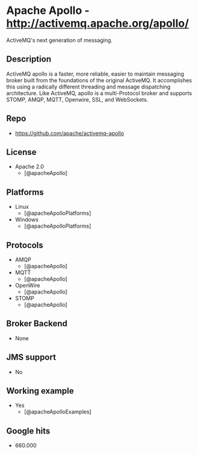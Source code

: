 # Apache Apollo - http://activemq.apache.org/apollo/
ActiveMQ's next generation of messaging.


## Description
ActiveMQ apollo is a faster, more reliable, easier to maintain messaging broker built from the foundations of the original ActiveMQ. It accomplishes this using a radically different threading and message dispatching architecture. Like ActiveMQ, apollo is a multi-Protocol broker and supports STOMP, AMQP, MQTT, Openwire, SSL, and WebSockets.


## Repo
- https://github.com/apache/activemq-apollo

## License
- Apache 2.0
    - [@apacheApollo]


## Platforms
- Linux
    - [@apacheApolloPlatforms]    
- Windows
    - [@apacheApolloPlatforms]


## Protocols
- AMQP
    - [@apacheApollo]
- MQTT
    - [@apacheApollo]
- OpenWire
    - [@apacheApollo]
- STOMP
    - [@apacheApollo]


## Broker Backend
- None


## JMS support
- No


## Working example
- Yes
    - [@apacheApolloExamples]


## Google hits
- 660.000
